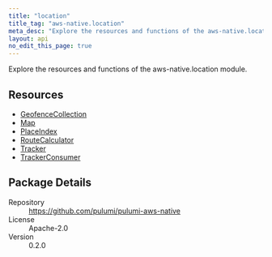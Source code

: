 ```yaml
---
title: "location"
title_tag: "aws-native.location"
meta_desc: "Explore the resources and functions of the aws-native.location module."
layout: api
no_edit_this_page: true
---
```


<!-- WARNING: this file was generated by Pulumi Docs Generator. -->
<!-- Do not edit by hand unless you're certain you know what you are doing! -->

Explore the resources and functions of the aws-native.location module.

<h2 id="resources">Resources</h2>
<ul class="api">
    <li><a href="geofencecollection" title="GeofenceCollection"><span class="symbol resource"></span>GeofenceCollection</a></li>
    <li><a href="map" title="Map"><span class="symbol resource"></span>Map</a></li>
    <li><a href="placeindex" title="PlaceIndex"><span class="symbol resource"></span>PlaceIndex</a></li>
    <li><a href="routecalculator" title="RouteCalculator"><span class="symbol resource"></span>RouteCalculator</a></li>
    <li><a href="tracker" title="Tracker"><span class="symbol resource"></span>Tracker</a></li>
    <li><a href="trackerconsumer" title="TrackerConsumer"><span class="symbol resource"></span>TrackerConsumer</a></li>
</ul>

<h2 id="package-details">Package Details</h2>
<dl class="package-details">
	<dt>Repository</dt>
	<dd><a href="https://github.com/pulumi/pulumi-aws-native">https://github.com/pulumi/pulumi-aws-native</a></dd>
	<dt>License</dt>
	<dd>Apache-2.0</dd>
	<dt>Version</dt>
	<dd>0.2.0</dd>
</dl>

